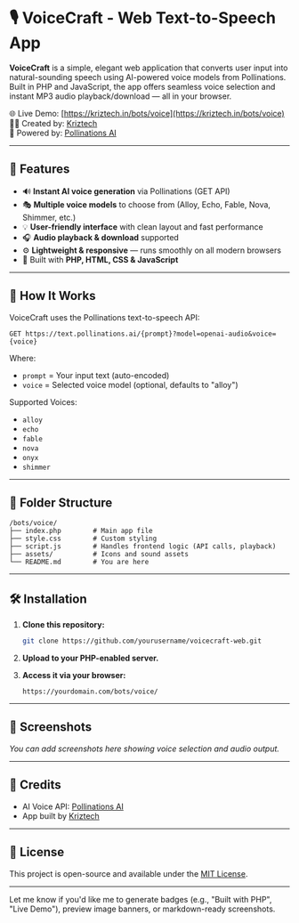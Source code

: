 

# 🎙️ VoiceCraft - Web Text-to-Speech App

**VoiceCraft** is a simple, elegant web application that converts user input into natural-sounding speech using AI-powered voice models from Pollinations. Built in PHP and JavaScript, the app offers seamless voice selection and instant MP3 audio playback/download — all in your browser.

🌐 Live Demo: [https://kriztech.in/bots/voice](https://kriztech.in/bots/voice)  
👨‍💻 Created by: [Kriztech](https://kriztech.in)  
🤖 Powered by: [Pollinations AI](https://pollinations.ai)

---

## 🚀 Features

- 🔊 **Instant AI voice generation** via Pollinations (GET API)
- 🎭 **Multiple voice models** to choose from (Alloy, Echo, Fable, Nova, Shimmer, etc.)
- 💡 **User-friendly interface** with clean layout and fast performance
- 🎧 **Audio playback & download** supported
- ⚙️ **Lightweight & responsive** — runs smoothly on all modern browsers
- 💬 Built with **PHP, HTML, CSS & JavaScript**

---

## 🧪 How It Works

VoiceCraft uses the Pollinations text-to-speech API:
```
GET https://text.pollinations.ai/{prompt}?model=openai-audio&voice={voice}
```

Where:
- `prompt` = Your input text (auto-encoded)
- `voice` = Selected voice model (optional, defaults to "alloy")

Supported Voices:
- `alloy`
- `echo`
- `fable`
- `nova`
- `onyx`
- `shimmer`

---

## 📂 Folder Structure

```
/bots/voice/
├── index.php        # Main app file
├── style.css        # Custom styling
├── script.js        # Handles frontend logic (API calls, playback)
├── assets/          # Icons and sound assets
└── README.md        # You are here
```

---

## 🛠️ Installation

1. **Clone this repository:**
   ```bash
   git clone https://github.com/yourusername/voicecraft-web.git
   ```

2. **Upload to your PHP-enabled server.**

3. **Access it via your browser:**
   ```
   https://yourdomain.com/bots/voice/
   ```

---

## 📸 Screenshots

_You can add screenshots here showing voice selection and audio output._

---

## 🤝 Credits

- AI Voice API: [Pollinations AI](https://pollinations.ai)
- App built by [Kriztech](https://kriztech.in)

---

## 📄 License

This project is open-source and available under the [MIT License](LICENSE).


---

Let me know if you'd like me to generate badges (e.g., "Built with PHP", "Live Demo"), preview image banners, or markdown-ready screenshots.
